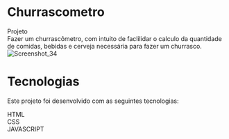 
# Churrascometro
Projeto <br>
  Fazer um churrascômetro, com intuito de faclilidar o calculo da quantidade de comidas, bebidas e cerveja necessária para fazer um churrasco.
![Screenshot_34](https://user-images.githubusercontent.com/82658732/116479759-8e1f4580-a856-11eb-8ca4-68564c117635.png)


# Tecnologias<br>
Este projeto foi desenvolvido com as seguintes tecnologias:

HTML
<br>
CSS
<br>
JAVASCRIPT

